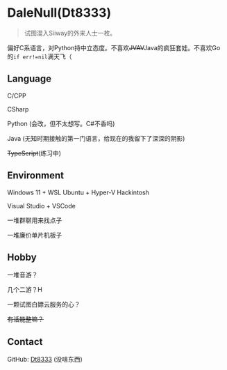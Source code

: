 # DaleNull(Dt8333)

> 试图混入Siiway的外来人士一枚。

偏好C系语言，对Python持中立态度。不喜欢~~JVAV~~Java的疯狂套娃。不喜欢Go的`if err!=nil`满天飞（

## Language

C/CPP

CSharp

Python (会改，但不太想写。C#不香吗)

Java (无知时期接触的第一门语言，给现在的我留下了深深的阴影)

~~TypeScript~~(练习中)

## Environment

Windows 11 + WSL Ubuntu + Hyper-V Hackintosh

Visual Studio + VSCode

一堆群聊用来找点子

一堆廉价单片机板子

## Hobby

一堆音游？

几个二游？H

一颗试图白嫖云服务的心？

~~有活能整嘛？~~

## Contact

GitHub: [Dt8333](https://github.com/Dt8333) (没啥东西)
